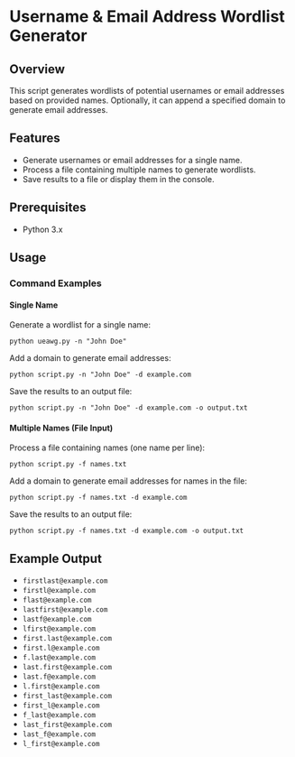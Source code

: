 # Username & Email Address Wordlist Generator

## Overview
This script generates wordlists of potential usernames or email addresses based on provided names. Optionally, it can append a specified domain to generate email addresses.

## Features
- Generate usernames or email addresses for a single name.
- Process a file containing multiple names to generate wordlists.
- Save results to a file or display them in the console.

## Prerequisites
- Python 3.x

## Usage

### Command Examples

#### Single Name
Generate a wordlist for a single name:
```
python ueawg.py -n "John Doe"
```

Add a domain to generate email addresses:
```
python script.py -n "John Doe" -d example.com
```

Save the results to an output file:
```
python script.py -n "John Doe" -d example.com -o output.txt
```

#### Multiple Names (File Input)
Process a file containing names (one name per line):
```
python script.py -f names.txt
```

Add a domain to generate email addresses for names in the file:
```
python script.py -f names.txt -d example.com
```

Save the results to an output file:
```
python script.py -f names.txt -d example.com -o output.txt
```

## Example Output
- `firstlast@example.com`
- `firstl@example.com`
- `flast@example.com`
- `lastfirst@example.com`
- `lastf@example.com`
- `lfirst@example.com`
- `first.last@example.com`
- `first.l@example.com`
- `f.last@example.com`
- `last.first@example.com`
- `last.f@example.com`
- `l.first@example.com`
- `first_last@example.com`
- `first_l@example.com`
- `f_last@example.com`
- `last_first@example.com`
- `last_f@example.com`
- `l_first@example.com`
